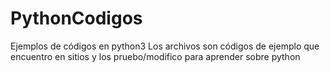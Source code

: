 # PythonCodigos
Ejemplos de códigos en python3
Los archivos son códigos de ejemplo que encuentro en sitios y los pruebo/modifico para aprender sobre python
